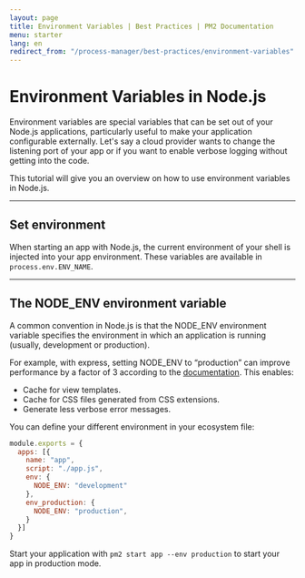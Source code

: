 ```yaml
---
layout: page
title: Environment Variables | Best Practices | PM2 Documentation
menu: starter
lang: en
redirect_from: "/process-manager/best-practices/environment-variables"
---
```


# Environment Variables in Node.js

Environment variables are special variables that can be set out of your Node.js applications, particularly useful to make your application configurable externally. Let's say a cloud provider wants to change the listening port of your app or if you want to enable verbose logging without getting into the code.

This tutorial will give you an overview on how to use environment variables in Node.js.

---

## Set environment

When starting an app with Node.js, the current environment of your shell is injected into your app environment. These variables are available in `process.env.ENV_NAME`.

---

## The NODE_ENV environment variable

A common convention in Node.js is that the NODE_ENV environment variable specifies the environment in which an application is running (usually, development or production).

For example, with express, setting NODE_ENV to “production” can improve performance by a factor of 3 according to the [documentation](https://expressjs.com/en/advanced/best-practice-performance.html#set-node_env-to-production). This enables:
- Cache for view templates.
- Cache for CSS files generated from CSS extensions.
- Generate less verbose error messages.

You can define your different environment in your ecosystem file:

```javascript
module.exports = {
  apps: [{
    name: "app",
    script: "./app.js",
    env: {
      NODE_ENV: "development"
    },
    env_production: {
      NODE_ENV: "production",
    }
  }]
}
```

Start your application with `pm2 start app --env production` to start your app in production mode.

